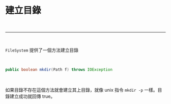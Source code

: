 # 建立目錄

<br>

---

<br>

`FileSystem` 提供了一個方法建立目錄

<br>

```java
public boolean mkdir(Path f) throws IOException
```

<br>

如果目錄不存在這個方法就會建立其上目錄，就像 unix 指令 `mkdir -p` 一樣。目錄建立成功就回傳 true。